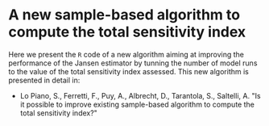 # A new sample-based algorithm to compute the total sensitivity index

Here we present the `R` code of a new algorithm aiming at improving the performance of the Jansen estimator by tunning the number of model runs to the value of the total sensitivity index assessed. This new algorithm is presented in detail in:

* Lo Piano, S., Ferretti, F., Puy, A., Albrecht, D., Tarantola, S., Saltelli, A. "Is it possible to improve existing sample-based algorithm to compute the total sensitivity index?"

